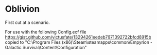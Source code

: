 # Oblivion
First cut at a scenario.

For use with the following Config.ecf file
https://gist.github.com/victusfate/13294261eedeb7671392722bfcd8915b
copied to "C:\Program Files (x86)\Steam\steamapps\common\Empyrion - Galactic Survival\Content\Configuration"